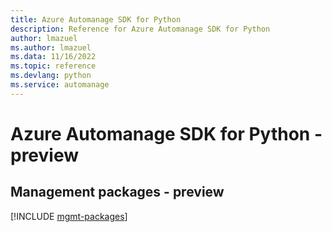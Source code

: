 ```yaml
---
title: Azure Automanage SDK for Python
description: Reference for Azure Automanage SDK for Python
author: lmazuel
ms.author: lmazuel
ms.data: 11/16/2022
ms.topic: reference
ms.devlang: python
ms.service: automanage
---
```

# Azure Automanage SDK for Python - preview

## Management packages - preview
[!INCLUDE [mgmt-packages](automanage-mgmt-index.md)]